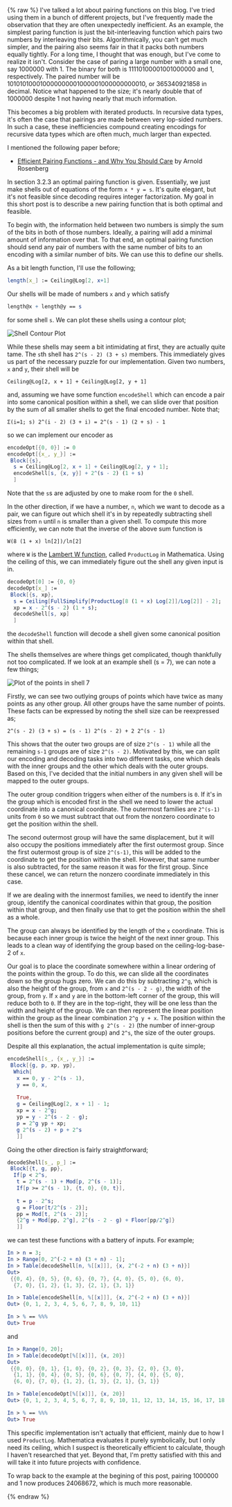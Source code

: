 {% raw %}
I've talked a lot about pairing functions on this blog. I've tried using them in a bunch of different projects, but I've frequently made the observation that they are often unexpectedly inefficient. As an example, the simplest paring function is just the bit-interleaving function which pairs two numbers by interleaving their bits. Algorithmically, you can't get much simpler, and the pairing also seems fair in that it packs both numbers equally tightly. For a long time, I thought that was enough, but I've come to realize it isn't. Consider the case of paring a large number with a small one, say 1000000 with 1. The binary for both is 11110100001001000000 and 1, respectively. The paired number will be 101010100010000000001000001000000000010, or 365340921858 in decimal. Notice what happened to the size; it's nearly double that of 1000000 despite 1 not having nearly that much information.

This becomes a big problem with iterated products. In recursive data types, it's often the case that pairings are made between very lop-sided numbers. In such a case, these inefficiencies compound creating encodings for recursive data types which are often much, much larger than expected.

I mentioned the following paper before;

- [Efficient Pairing Functions - and Why You Should Care](https://www.researchgate.net/publication/220181086_Efficient_Pairing_Functions_-_and_Why_You_Should_Care) by Arnold Rosenberg

In section 3.2.3 an optimal pairing function is given. Essentially, we just make shells out of equations of the form `x * y = s`. It's quite elegant, but it's not feasible since decoding requires integer factorization. My goal in this short post is to describe a new pairing function that is both optimal and feasible.

To begin with, the information held between two numbers is simply the sum of the bits in both of those numbers. Ideally, a pairing will add a minimal amount of information over that. To that end, an optimal pairing function should send any pair of numbers with the same number of bits to an encoding with a similar number of bits. We can use this to define our shells.

As a bit length function, I'll use the following;

```mathematica
length[x_] := Ceiling@Log[2, x+1]
```

Our shells will be made of numbers `x` and `y` which satisfy

```mathematica
length@x + length@y == s 
```

for some shell `s`. We can plot these shells using a contour plot;

![Shell Contour Plot](../img/optpairing/optpairing.png)

While these shells may seem a bit intimidating at first, they are actually quite tame. The `s`th shell has `2^(s - 2) (3 + s)` members. This immediately gives us part of the necessary puzzle for our implementation. Given two numbers, `x` and `y`, their shell will be

```
Ceiling@Log[2, x + 1] + Ceiling@Log[2, y + 1]
```

and, assuming we have some function `encodeShell` which can encode a pair into some canonical position within a shell, we can slide over that position by the sum of all smaller shells to get the final encoded number. Note that;

```
Σ(i=1; s) 2^(i - 2) (3 + i) = 2^(s - 1) (2 + s) - 1
```

so we can implement our encoder as

```mathematica
encodeOpt[{0, 0}] := 0
encodeOpt[{x_, y_}] :=
 Block[{s},
  s = Ceiling@Log[2, x + 1] + Ceiling@Log[2, y + 1];
  encodeShell[s, {x, y}] + 2^(s - 2) (1 + s)
  ]
```

Note that the `s`s are adjusted by one to make room for the `0` shell.

In the other direction, if we have a number, `n`, which we want to decode as a pair, we can figure out which shell it's in by repeatedly subtracting shell sizes from `n` until `n` is smaller than a given shell. To compute this more efficiently, we can note that the inverse of the above sum function is

```
W(8 (1 + x) ln[2])/ln[2]
```

where `W` is the [Lambert W function](https://en.wikipedia.org/wiki/Lambert_W_function), called `ProductLog` in Mathematica. Using the ceiling of this, we can immediately figure out the shell any given input is in.

```mathematica
decodeOpt[0] := {0, 0}
decodeOpt[x_] :=
 Block[{s, xp},
  s = Ceiling[FullSimplify[ProductLog[8 (1 + x) Log[2]]/Log[2]] - 2];
  xp = x - 2^(s - 2) (1 + s);
  decodeShell[s, xp]
  ]
```

the `decodeShell` function will decode a shell given some canonical position within that shell.

The shells themselves are where things get complicated, though thankfully not too complicated. If we look at an example shell (s = 7), we can note a few things;

![Plot of the points in shell 7](../img/optpairing/optpairing1.png)

Firstly, we can see two outlying groups of points which have twice as many points as any other group. All other groups have the same number of points. These facts can be expressed by noting the shell size can be reexpressed as;

```
2^(s - 2) (3 + s) = (s - 1) 2^(s - 2) + 2 2^(s - 1)
```

This shows that the outer two groups are of size `2^(s - 1)` while all the remaining `s-1` groups are of size `2^(s - 2)`. Motivated by this, we can split our encoding and decoding tasks into two different tasks, one which deals with the inner groups and the other which deals with the outer groups. Based on this, I've decided that the initial numbers in any given shell will be mapped to the outer groups.

The outer group condition triggers when either of the numbers is `0`. If it's in the group which is encoded first in the shell we need to lower the actual coordinate into a canonical coordinate. The outermost families are `2^(s-1)` units from `0` so we must subtract that out from the nonzero coordinate to get the position within the shell.

The second outermost group will have the same displacement, but it will also occupy the positions immediately after the first outermost group. Since the first outermost group is of size `2^(s-1)`, this will be added to the coordinate to get the position within the shell. However, that same number is also subtracted, for the same reason it was for the first group. Since these cancel, we can return the nonzero coordinate immediately in this case.

If we are dealing with the innermost families, we need to identify the inner group, identify the canonical coordinates within that group, the position within that group, and then finally use that to get the position within the shell as a whole.

The group can always be identified by the length of the `x` coordinate. This is because each inner group is twice the height of the next inner group. This leads to a clean way of identifying the group based on the ceiling-log-base-2 of `x`.

Our goal is to place the coordinate somewhere within a linear ordering of the points within the group. To do this, we can slide all the coordinates down so the group hugs zero. We can do this by subtracting `2^g`, which is also the height of the group, from `x` and `2^(s - 2 - g)`, the width of the group, from `y`. If `x` and `y` are in the bottom-left corner of the group, this will reduce both to `0`. If they are in the top-right, they will be one less than the width and height of the group. We can then represent the linear position within the group as the linear combination `2^g y + x`. The position within the shell is then the sum of this with `g 2^(s - 2)` (the number of inner-group positions before the current group) and `2^s`, the size of the outer groups.

Despite all this explanation, the actual implementation is quite simple;

```mathematica
encodeShell[s_, {x_, y_}] :=
 Block[{g, p, xp, yp},
  Which[
   x == 0, y - 2^(s - 1),
   y == 0, x,
   
   True,
   g = Ceiling@Log[2, x + 1] - 1;
   xp = x - 2^g;
   yp = y - 2^(s - 2 - g);
   p = 2^g yp + xp;
   g 2^(s - 2) + p + 2^s
   ]]
```

Going the other direction is fairly straightforward;

```mathematica
decodeShell[s_, p_] :=
 Block[{t, g, pp},
  If[p < 2^s,
   t = 2^(s - 1) + Mod[p, 2^(s - 1)];
   If[p >= 2^(s - 1), {t, 0}, {0, t}],
   
   t = p - 2^s;
   g = Floor[t/2^(s - 2)];
   pp = Mod[t, 2^(s - 2)];
   {2^g + Mod[pp, 2^g], 2^(s - 2 - g) + Floor[pp/2^g]}
   ]]
```

we can test these functions with a battery of inputs. For example;

```mathematica
In > n = 3;
In > Range[0, 2^(-2 + n) (3 + n) - 1];
In > Table[decodeShell[n, %[[x]]], {x, 2^(-2 + n) (3 + n)}]
Out>
 {{0, 4}, {0, 5}, {0, 6}, {0, 7}, {4, 0}, {5, 0}, {6, 0},
  {7, 0}, {1, 2}, {1, 3}, {2, 1}, {3, 1}}

In > Table[encodeShell[n, %[[x]]], {x, 2^(-2 + n) (3 + n)}]
Out> {0, 1, 2, 3, 4, 5, 6, 7, 8, 9, 10, 11}

In > % == %%%
Out> True
```

and

```mathematica
In > Range[0, 20];
In > Table[decodeOpt[%[[x]]], {x, 20}]
Out>
 {{0, 0}, {0, 1}, {1, 0}, {0, 2}, {0, 3}, {2, 0}, {3, 0}, 
  {1, 1}, {0, 4}, {0, 5}, {0, 6}, {0, 7}, {4, 0}, {5, 0},
  {6, 0}, {7, 0}, {1, 2}, {1, 3}, {2, 1}, {3, 1}}

In > Table[encodeOpt[%[[x]]], {x, 20}]
Out> {0, 1, 2, 3, 4, 5, 6, 7, 8, 9, 10, 11, 12, 13, 14, 15, 16, 17, 18, 19}

In > % == %%%
Out> True
```

This specific implementation isn't actually that efficient, mainly due to how I used `ProductLog`. Mathematica evaluates it purely symbolically, but I only need its ceiling, which I suspect is theoretically efficient to calculate, though I haven't researched that yet. Beyond that, I'm pretty satisfied with this and will take it into future projects with confidence.

To wrap back to the example at the begining of this post, pairing 1000000 and 1 now produces 24068672, which is much more reasonable.

{% endraw %}
